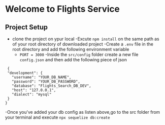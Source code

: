 # Welcome to Flights Service


## Project Setup
- clone the project on ypur local
-Excute  `npm install` on the same path as of your root directory of downloaded project
-Create a `.env` file in the root directory and add the following environment variable
     - `PORT = 3000`
 -Inside the `src/config` folder create a new file `config.json` and then add the following piece of json

 ```
  {
  "development": {
    "username": "YOUR_DB_NAME",
    "password": "YOUR_DB_PASSWORD",
    "database": "Flights_Search_DB_DEV",
    "host": "127.0.0.1",
    "dialect": "mysql"
  }
}

```

-Once you've added your db config as listen above,go to the src folder from your terminal and execute `npx sequelize db:create`

